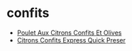 # confits

 * [Poulet Aux Citrons Confits Et Olives](../../index/p/poulet-aux-citrons-confits-et-olives-15176.json)
 * [Citrons Confits Express Quick Preser](../../index/c/citrons-confits-express-quick-preser.json)
